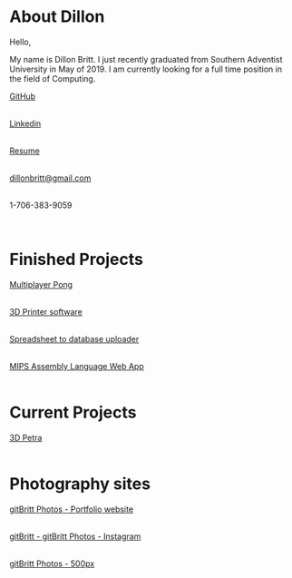 
# About Dillon
<link rel="stylesheet" type="text/css" href="styles/style.css">
Hello,


My name is Dillon Britt.
I just recently graduated from Southern Adventist University in May of 2019.
I am currently looking for a full time position in the field of Computing.


<a class = 'link_buttons' href="http://github.com/gitbritt">GitHub</a>
<br />
<br />

<a class = 'link_buttons' href="https://www.linkedin.com/in/gitbritt/">Linkedin</a>
<br />
<br />

<a class = 'link_buttons' href="https://docs.google.com/document/d/1rDnEKC5RAUeeWXWxNWOkZ-mxKcIkvCydGhsCaYBz14g/preview">Resume</a>
<br />
<br />


<a class = 'link_buttons' href = "mailto: dillonbritt@gmail.com">dillonbritt@gmail.com</a>
<br />
<br />

<a class = 'link_buttons' ref="tel:17063839059">1-706-383-9059</a>

<br />

# Finished Projects
<a class = 'link_buttons' href = "https://github.com/gitbritt/Multiplayer_Pong">Multiplayer Pong</a><br/><br/>

<a class = 'link_buttons' href = "https://github.com/gitbritt/3D_Printer_Software">3D Printer software</a><br/><br/>

<a class = 'link_buttons' href = "https://github.com/gitbritt/SpreadSheet_To_DataBase"> Spreadsheet to database uploader</a><br/><br/>

<a class = 'link_buttons' href = "https://github.com/gitbritt/222_web_app"> MIPS Assembly Language Web App</a><br/><br/>

# Current Projects

<a class = 'link_buttons' href = "http://3dpetra.gitbritt.com/"> 3D Petra </a> <br/><br/>

# Photography sites
<a class = 'link_buttons' href = "https://portfolio.gitbritt.com/">gitBritt Photos - Portfolio website</a><br/><br/>

<a class = 'link_buttons' href = "https://instagram.com/gitbritt2">gitBritt - gitBritt Photos - Instagram</a><br/><br/>

<a class = 'link_buttons' href = "https://www.500px.com/gitBritt">gitBritt Photos - 500px</a><br/><br/>
